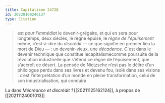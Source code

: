```yaml
---
title: Capitalisme 24728
id: 20220108246137
type: Citation
---
```


> est *pour l'immédiat* le devenir-grégaire, et qui en sera pour longtemps, deux siècles, le règne épuisé, le *règne de l'épuisement* même, c’est-à-dire du *discrédit* — ce que signifie en premier lieu la mort de Dieu — : un devenir-vieux, une *décadence*. C'est dans le devenir technique que constitue lecapitalismecomme poursuite de la révolution industrielle que s’étend ce règne de l’épuisement, que s’accroît ce désert. La pensée de Nietzsche n’est pas le délire d’un philologue perdu dans ses livres et devenu fou, isolé dans ses visions : c’est l’interprétation d’un monde en pleine transformation, celui de son industrialisation, qui conduira

Lu dans *Mécréance et discrédit 1* [[20211125162124]], à propos de [[20211124001013]]